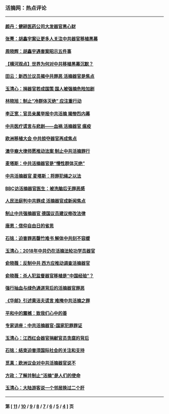 ### 活摘网：热点评论
---
#### [颜丹：健耕医药公司大发器官黑心财](../../pages/nf5879/n13940134.md?03080430) 
#### [张菁：胡鑫宇案让更多人关注中共器官移植黑幕](../../pages/nf5879/n13929073.md?03080430) 
#### [周晓辉：胡鑫宇遇害案昭示五件事](../../pages/nf5879/n13921870.md?03080430) 
#### [【横河观点】世界为何对中共移植黑幕沉默？](../../pages/nf5879/n13244249.md?03080430) 
#### [田云：新西兰议员揭中共罪恶 活摘器官是焦点](../../pages/nf5879/n13070629.md?03080430) 
#### [玉清心：捐器官若成国策 国人被强摘危险加剧](../../pages/nf5879/n12802713.md?03080430) 
#### [林晓旭：制止“冷群体灭绝” 应注重行动](../../pages/nf5879/n12779736.md?03080430) 
#### [李正宽：官员亲属举报中共活摘 揭惨烈内幕](../../pages/nf5879/n12684490.md?03080430) 
#### [中共医疗谎言与悲剧——血祸 活摘器官 瘟疫](../../pages/nf5879/n12372103.md?03080430) 
#### [欧洲移植大会 中共掠夺器官再成焦点](../../pages/nf5879/n11538883.md?03080430) 
#### [澳华裔大律师愿推动法案 制止中共活摘罪行](../../pages/nf5879/n11377039.md?03080430) 
#### [麦塔斯：中共活摘器官是“慢性群体灭绝”](../../pages/nf5879/n11350529.md?03080430) 
#### [中共活摘器官 麦塔斯：将罪犯绳之以法](../../pages/nf5879/n11347973.md?03080430) 
#### [BBC访活摘器官医生：被洗脑后无罪恶感](../../pages/nf5879/n11335935.md?03080430) 
#### [人民法庭判中共罪成 活摘器官成新闻焦点](../../pages/nf5879/n11331578.md?03080430) 
#### [制止中共强摘器官 德国议员建议修改法律](../../pages/nf5879/n11249451.md?03080430) 
#### [唐恩：信仰自由日的省思](../../pages/nf5879/n11003525.md?03080430) 
#### [石铭：迫害罪恶罄竹难书  解体中共刻不容缓](../../pages/nf5879/n10942855.md?03080430) 
#### [玉清心：2018年中共仍在活摘法轮功学员器官](../../pages/nf5879/n10914646.md?03080430) 
#### [俞晓薇：反制中共 西方应推动调查活摘器官](../../pages/nf5879/n10794671.md?03080430) 
#### [俞晓薇：杀人犯监督器官移植是“中国经验”？](../../pages/nf5879/n10466427.md?03080430) 
#### [强行抽血与绿色通道背后的活摘器官罪恶](../../pages/nf5879/n10004708.md?03080430) 
#### [《华邮》引述黄洁夫谎言 难掩中共活摘之罪](../../pages/nf5879/n9642309.md?03080430) 
#### [平和中的震撼：致我们心中的善](../../pages/nf5879/n9021123.md?03080430) 
#### [专家讲座：中共活摘器官-国家犯罪罪证](../../pages/nf5879/n8828153.md?03080430) 
#### [玉清心：江西红会器官捐献官员贪腐的背后](../../pages/nf5879/n8522122.md?03080430) 
#### [石铭：结束迫害须国际社会的关注和支持](../../pages/nf5879/n8443497.md?03080430) 
#### [觅真：欧洲议会对中共活摘器官说不](../../pages/nf5879/n8337486.md?03080430) 
#### [方政：了解并制止“活摘”是人们的使命](../../pages/nf5879/n8329214.md?03080430) 
#### [玉清心：大陆游客说一个邻居换过二个肝](../../pages/nf5879/n8291404.md?03080430) 

---
#### 第 [ [11](./11.md?03080430) / [10](./10.md?03080430) / [9](./9.md?03080430) / [8](./8.md?03080430) / [7](./7.md?03080430) / [6](./6.md?03080430) / [5](./5.md?03080430) / [4](./4.md?03080430) ] 页
